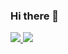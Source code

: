 ### Hi there 👋

<a href="https://dayae-dev.tistory.com/"><img src="https://img.shields.io/badge/Tistory-000000?style=flat-square&logo=Tistory&logoColor=pink&link=https://dayae-dev.tistory.com"/></a><a href="mailto:dayae.dev@gmail.com">  <img src="https://img.shields.io/badge/Gmail-EA4335?style=flat-square&logo=Gmail&logoColor=pink&link=mailto:dayae.dev@gmail.com"/></a> 


<!--
**dayaelee/dayaelee** is a ✨ _special_ ✨ repository because its `README.md` (this file) appears on your GitHub profile.

Here are some ideas to get you started:

- 🔭 I’m currently working on ...
- 🌱 I’m currently learning ...
- 👯 I’m looking to collaborate on ...
- 🤔 I’m looking for help with ...
- 💬 Ask me about ...
- 📫 How to reach me: ...
- 😄 Pronouns: ...
- ⚡ Fun fact: ...
-->
